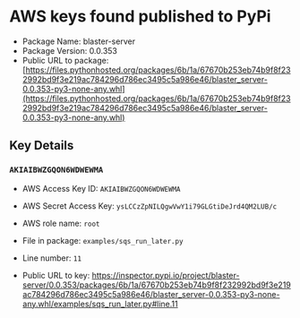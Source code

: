 # AWS keys found published to PyPi

* Package Name: blaster-server
* Package Version: 0.0.353
* Public URL to package: [https://files.pythonhosted.org/packages/6b/1a/67670b253eb74b9f8f232992bd9f3e219ac784296d786ec3495c5a986e46/blaster_server-0.0.353-py3-none-any.whl](https://files.pythonhosted.org/packages/6b/1a/67670b253eb74b9f8f232992bd9f3e219ac784296d786ec3495c5a986e46/blaster_server-0.0.353-py3-none-any.whl)

## Key Details

### `AKIAIBWZGQON6WDWEWMA`

* AWS Access Key ID: `AKIAIBWZGQON6WDWEWMA`
* AWS Secret Access Key: `ysLCCzZpNILQgwVwY1i79GLGtiDeJrd4QM2LUB/c` 
* AWS role name: `root`
* File in package: `examples/sqs_run_later.py`
* Line number: `11`

* Public URL to key: https://inspector.pypi.io/project/blaster-server/0.0.353/packages/6b/1a/67670b253eb74b9f8f232992bd9f3e219ac784296d786ec3495c5a986e46/blaster_server-0.0.353-py3-none-any.whl/examples/sqs_run_later.py#line.11


